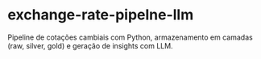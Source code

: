 # exchange-rate-pipelne-llm
Pipeline de cotações cambiais com Python, armazenamento em camadas (raw, silver, gold) e geração de insights com LLM.
